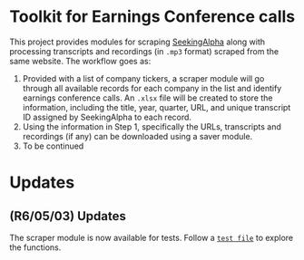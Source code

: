 # Toolkit for Earnings Conference calls
This project provides modules for scraping [SeekingAlpha](https://seekingalpha.com/) along with processing transcripts and recordings (in `.mp3` format) scraped from the same website.
The workflow goes as:
1. Provided with a list of company tickers, a scraper module will go through all available records for each company in the list and identify earnings conference calls.
An `.xlsx` file will be created to store the information, including the title, year, quarter, URL, and unique transcript ID assigned by SeekingAlpha to each record.
2. Using the information in Step 1, specifically the URLs, transcripts and recordings (if any) can be downloaded using a saver module.
3. To be continued


# Updates
## (R6/05/03) Updates
The scraper module is now available for tests. Follow a [`test file`](./test_crawler.py) to explore the functions. 
